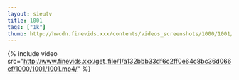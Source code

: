 ```yaml
--- 
layout: sieutv
title: 1001
tags: ["1k"]
thumb: http://hwcdn.finevids.xxx/contents/videos_screenshots/1000/1001/preview.mp4.jpg
---
```

{% include video src="http://www.finevids.xxx/get_file/1/a132bbb33df6c2ff0e64c8bc36d066ef/1000/1001/1001.mp4/" %} 
